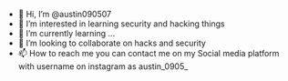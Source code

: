 - 👋 Hi, I’m @austin090507
- 👀 I’m interested in learning security and hacking things
- 🌱 I’m currently learning ...
- 💞️ I’m looking to collaborate on hacks and security 
- 📫 How to reach me you can contact me on my Social media platform with username on instagram as austin_0905_

<!---
austin090507/austin090507 is a ✨ special ✨ repository because its `README.md` (this file) appears on your GitHub profile.
You can click the Preview link to take a look at your changes.
--->
